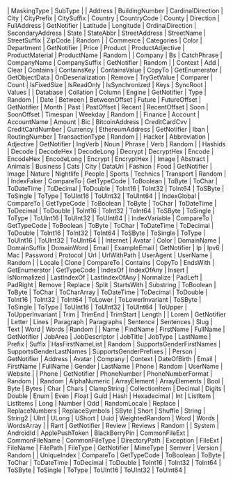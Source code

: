 | MaskingType | SubType |
| Address | BuildingNumber | CardinalDirection | City | CityPrefix | CitySuffix | Country | CountryCode | County | Direction | FullAddress | GetNotifier | Latitude | Longitude | OrdinalDirection | SecondaryAddress | State | StateAbbr | StreetAddress | StreetName | StreetSuffix | ZipCode | Random |
| Commerce | Categories | Color | Department | GetNotifier | Price | Product | ProductAdjective | ProductMaterial | ProductName | Random |
| Company | Bs | CatchPhrase | CompanyName | CompanySuffix | GetNotifier | Random |
| Context | Add | Clear | Contains | ContainsKey | ContainsValue | CopyTo | GetEnumerator | GetObjectData | OnDeserialization | Remove | TryGetValue | Comparer | Count | IsFixedSize | IsReadOnly | IsSynchronized | Keys | SyncRoot | Values |
| Database | Collation | Column | Engine | GetNotifier | Type | Random |
| Date | Between | BetweenOffset | Future | FutureOffset | GetNotifier | Month | Past | PastOffset | Recent | RecentOffset | Soon | SoonOffset | Timespan | Weekday | Random |
| Finance | Account | AccountName | Amount | Bic | BitcoinAddress | CreditCardCvv | CreditCardNumber | Currency | EthereumAddress | GetNotifier | Iban | RoutingNumber | TransactionType | Random |
| Hacker | Abbreviation | Adjective | GetNotifier | IngVerb | Noun | Phrase | Verb | Random |
| Hashids | Decode | DecodeHex | DecodeLong | Decrypt | DecryptHex | Encode | EncodeHex | EncodeLong | Encrypt | EncryptHex |
| Image | Abstract | Animals | Business | Cats | City | DataUri | Fashion | Food | GetNotifier | Image | Nature | Nightlife | People | Sports | Technics | Transport | Random |
| IndexFaker | CompareTo | GetTypeCode | ToBoolean | ToByte | ToChar | ToDateTime | ToDecimal | ToDouble | ToInt16 | ToInt32 | ToInt64 | ToSByte | ToSingle | ToType | ToUInt16 | ToUInt32 | ToUInt64 |
| IndexGlobal | CompareTo | GetTypeCode | ToBoolean | ToByte | ToChar | ToDateTime | ToDecimal | ToDouble | ToInt16 | ToInt32 | ToInt64 | ToSByte | ToSingle | ToType | ToUInt16 | ToUInt32 | ToUInt64 |
| IndexVariable | CompareTo | GetTypeCode | ToBoolean | ToByte | ToChar | ToDateTime | ToDecimal | ToDouble | ToInt16 | ToInt32 | ToInt64 | ToSByte | ToSingle | ToType | ToUInt16 | ToUInt32 | ToUInt64 |
| Internet | Avatar | Color | DomainName | DomainSuffix | DomainWord | Email | ExampleEmail | GetNotifier | Ip | Ipv6 | Mac | Password | Protocol | Url | UrlWithPath | UserAgent | UserName | Random |
| Locale | Clone | CompareTo | Contains | CopyTo | EndsWith | GetEnumerator | GetTypeCode | IndexOf | IndexOfAny | Insert | IsNormalized | LastIndexOf | LastIndexOfAny | Normalize | PadLeft | PadRight | Remove | Replace | Split | StartsWith | Substring | ToBoolean | ToByte | ToChar | ToCharArray | ToDateTime | ToDecimal | ToDouble | ToInt16 | ToInt32 | ToInt64 | ToLower | ToLowerInvariant | ToSByte | ToSingle | ToType | ToUInt16 | ToUInt32 | ToUInt64 | ToUpper | ToUpperInvariant | Trim | TrimEnd | TrimStart | Length |
| Lorem | GetNotifier | Letter | Lines | Paragraph | Paragraphs | Sentence | Sentences | Slug | Text | Word | Words | Random |
| Name | FindName | FirstName | FullName | GetNotifier | JobArea | JobDescriptor | JobTitle | JobType | LastName | Prefix | Suffix | HasFirstNameList | Random | SupportsGenderFirstNames | SupportsGenderLastNames | SupportsGenderPrefixes |
| Person | GetNotifier | Address | Avatar | Company | Context | DateOfBirth | Email | FirstName | FullName | Gender | LastName | Phone | Random | UserName | Website |
| Phone | GetNotifier | PhoneNumber | PhoneNumberFormat | Random |
| Random | AlphaNumeric | ArrayElement | ArrayElements | Bool | Byte | Bytes | Char | Chars | ClampString | CollectionItem | Decimal | Digits | Double | Enum | Even | Float | Guid | Hash | Hexadecimal | Int | ListItem | ListItems | Long | Number | Odd | RandomLocale | Replace | ReplaceNumbers | ReplaceSymbols | SByte | Short | Shuffle | String | String2 | UInt | ULong | UShort | Uuid | WeightedRandom | Word | Words | WordsArray |
| Rant | GetNotifier | Review | Reviews | Random |
| System | AndroidId | ApplePushToken | BlackBerryPin | CommonFileExt | CommonFileName | CommonFileType | DirectoryPath | Exception | FileExt | FileName | FilePath | FileType | GetNotifier | MimeType | Semver | Version | Random |
| UniqueIndex | CompareTo | GetTypeCode | ToBoolean | ToByte | ToChar | ToDateTime | ToDecimal | ToDouble | ToInt16 | ToInt32 | ToInt64 | ToSByte | ToSingle | ToType | ToUInt16 | ToUInt32 | ToUInt64 |